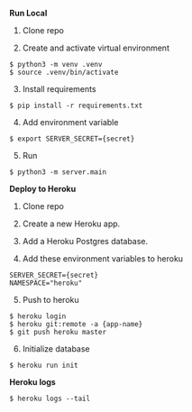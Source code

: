 **Run Local**

1. Clone repo

2. Create and activate virtual environment
``` terminal
$ python3 -m venv .venv
$ source .venv/bin/activate
```

3. Install requirements
``` terminal
$ pip install -r requirements.txt
```

4. Add environment variable
``` terminal
$ export SERVER_SECRET={secret}
```

5. Run
``` terminal
$ python3 -m server.main
```

**Deploy to Heroku**

1. Clone repo

2. Create a new Heroku app.

3. Add a Heroku Postgres database.

4. Add these environment variables to heroku

```
SERVER_SECRET={secret}
NAMESPACE="heroku"
```


5. Push to heroku
``` terminal
$ heroku login
$ heroku git:remote -a {app-name}
$ git push heroku master
```

6. Initialize database
``` terminal
$ heroku run init
```

**Heroku logs**
``` terminal
$ heroku logs --tail
```
